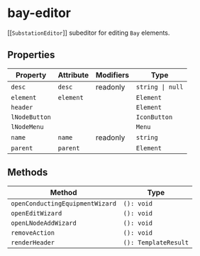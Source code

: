 # bay-editor

[[`SubstationEditor`]] subeditor for editing `Bay` elements.

## Properties

| Property      | Attribute | Modifiers | Type             |
|---------------|-----------|-----------|------------------|
| `desc`        | `desc`    | readonly  | `string \| null` |
| `element`     | `element` |           | `Element`        |
| `header`      |           |           | `Element`        |
| `lNodeButton` |           |           | `IconButton`     |
| `lNodeMenu`   |           |           | `Menu`           |
| `name`        | `name`    | readonly  | `string`         |
| `parent`      | `parent`  |           | `Element`        |

## Methods

| Method                          | Type                 |
|---------------------------------|----------------------|
| `openConductingEquipmentWizard` | `(): void`           |
| `openEditWizard`                | `(): void`           |
| `openLNodeAddWizard`            | `(): void`           |
| `removeAction`                  | `(): void`           |
| `renderHeader`                  | `(): TemplateResult` |
